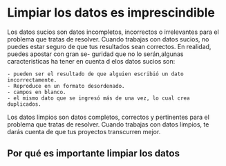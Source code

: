 # Limpiar los datos es imprescindible

Los datos sucios son datos incompletos, incorrectos o irrelevantes para el problema que tratas de resolver. Cuando trabajas
con datos sucios, no puedes estar seguro de que tus resultados sean correctos. En realidad, puedes apostar con gran se-
guridad que no lo serán,algunas caracteristicas ha tener en cuenta d elos datos sucios son:

    - pueden ser el resultado de que alguien escribió un dato incorrectamente.
    - Reproduce en un formato desordenado.
    - campos en blanco.
    - el mismo dato que se ingresó más de una vez, lo cual crea duplicados.

Los datos limpios son datos completos, correctos y pertinentes para el problema que tratas de resolver. Cuando trabajas
con datos limpios, te darás cuenta de que tus proyectos transcurren mejor.

## Por qué es importante limpiar los datos

